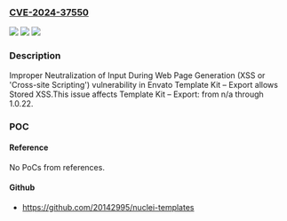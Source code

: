 ### [CVE-2024-37550](https://cve.mitre.org/cgi-bin/cvename.cgi?name=CVE-2024-37550)
![](https://img.shields.io/static/v1?label=Product&message=Template%20Kit%20%E2%80%93%20Export&color=blue)
![](https://img.shields.io/static/v1?label=Version&message=n%2Fa%3C%3D%201.0.22%20&color=brighgreen)
![](https://img.shields.io/static/v1?label=Vulnerability&message=CWE-79%20Improper%20Neutralization%20of%20Input%20During%20Web%20Page%20Generation%20(XSS%20or%20'Cross-site%20Scripting')&color=brighgreen)

### Description

Improper Neutralization of Input During Web Page Generation (XSS or 'Cross-site Scripting') vulnerability in Envato Template Kit – Export allows Stored XSS.This issue affects Template Kit – Export: from n/a through 1.0.22.

### POC

#### Reference
No PoCs from references.

#### Github
- https://github.com/20142995/nuclei-templates

